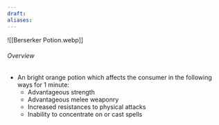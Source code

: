 ```yaml
---
draft: 
aliases:
---
```

![[Berserker Potion.webp]]
###### Overview
- An bright orange potion which affects the consumer in the following ways for 1 minute:
	- Advantageous strength
	- Advantageous melee weaponry
	- Increased resistances to physical attacks
	- Inability to concentrate on or cast spells